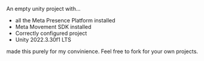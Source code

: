 An empty unity project with...

- all the Meta Presence Platform installed
- Meta Movement SDK installed
- Correctly configured project
- Unity 2022.3.30f1 LTS


made this purely for my convinience. Feel free to fork for your own projects. 